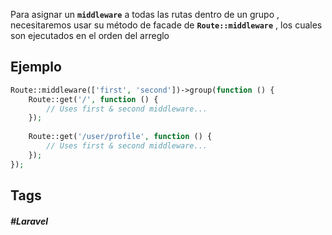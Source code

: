 Para asignar un **`middleware`** a todas las rutas dentro de un grupo , necesitaremos usar su método de facade de **`Route::middleware`** , los cuales son ejecutados en el orden del arreglo

## Ejemplo

```php
Route::middleware(['first', 'second'])->group(function () {
    Route::get('/', function () {
        // Uses first & second middleware...
    });
 
    Route::get('/user/profile', function () {
        // Uses first & second middleware...
    });
});
```
## Tags

##### #Laravel